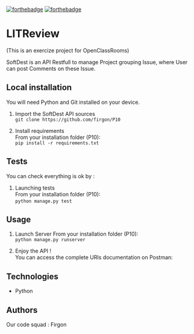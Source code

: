 [![forthebadge](https://forthebadge.com/images/badges/cc-0.svg)](https://forthebadge.com) [![forthebadge](https://forthebadge.com/images/badges/made-with-python.svg)](https://forthebadge.com)
# LITReview

(This is an exercize project for OpenClassRooms)

SoftDest is an API Restfull to manage Project grouping Issue, where User can post Comments on these Issue.

## Local installation
You will need Python and Git installed on your device.
1. Import the SoftDest API sources  
`git clone https://github.com/firgon/P10`


2. Install requirements  
From your installation folder (P10):   
`pip install -r requirements.txt`

## Tests
You can check everything is ok by :
1. Launching tests  
From your installation folder (P10):  
`python manage.py test`


## Usage
1. Launch Server
From your installation folder (P10):  
`python manage.py runserver`
   

2. Enjoy the API !   
You can access the complete URIs documentation on Postman: <link coming soon>


## Technologies
- Python

## Authors

Our code squad : Firgon